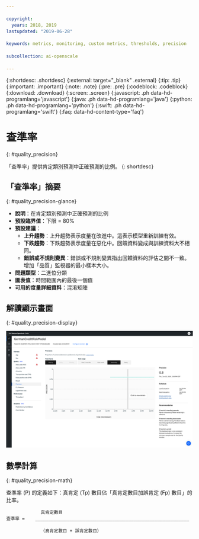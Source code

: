 ```yaml
---

copyright:
  years: 2018, 2019
lastupdated: "2019-06-28"

keywords: metrics, monitoring, custom metrics, thresholds, precision

subcollection: ai-openscale

---
```


{:shortdesc: .shortdesc}
{:external: target="_blank" .external}
{:tip: .tip}
{:important: .important}
{:note: .note}
{:pre: .pre}
{:codeblock: .codeblock}
{:download: .download}
{:screen: .screen}
{:javascript: .ph data-hd-programlang='javascript'}
{:java: .ph data-hd-programlang='java'}
{:python: .ph data-hd-programlang='python'}
{:swift: .ph data-hd-programlang='swift'}
{:faq: data-hd-content-type='faq'}

# 查準率
{: #quality_precision}

「查準率」提供肯定類別預測中正確預測的比例。
{: shortdesc}

## 「查準率」摘要
{: #quality_precision-glance}

- **說明**：在肯定類別預測中正確預測的比例
- **預設臨界值**：下限 = 80%
- **預設建議**：
   - **上升趨勢**：上升趨勢表示度量在改進中。這表示模型重新訓練有效。
   - **下跌趨勢**：下跌趨勢表示度量在惡化中。回饋資料變成與訓練資料大不相同。
   - **錯誤或不規則變異**：錯誤或不規則變異指出回饋資料的評估之間不一致。增加「品質」監視器的最小樣本大小。
- **問題類型**：二進位分類
- **圖表值**：時間範圍內的最後一個值
- **可用的度量詳細資料**：混淆矩陣

## 解讀顯示畫面
{: #quality_precision-display}

![顯示「查準率」圖表。](images/quality-precision.png)

## 數學計算
{: #quality_precision-math}

查準率 (P) 的定義如下：真肯定 (Tp) 數目佔「真肯定數目加誤肯定 (Fp) 數目」的比率。


```
             真肯定數目
查準率 =    __________________________________________________________

             （真肯定數目 + 誤肯定數目）
```
